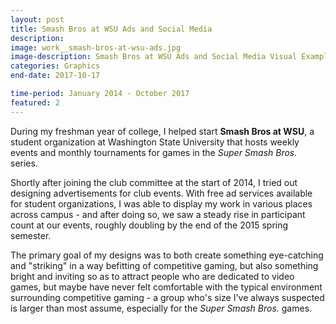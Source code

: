 ```yaml
---
layout: post
title: Smash Bros at WSU Ads and Social Media
description: 
image: work__smash-bros-at-wsu-ads.jpg
image-description: Smash Bros at WSU Ads and Social Media Visual Example
categories: Graphics
end-date: 2017-10-17

time-period: January 2014 - October 2017
featured: 2
---
```

During my freshman year of college, I helped start **Smash Bros at WSU**, a student organization at Washington State University that hosts weekly events and monthly tournaments for games in the *Super Smash Bros.* series.

Shortly after joining the club committee at the start of 2014, I tried out designing advertisements for club events. With free ad services available for student organizations, I was able to display my work in various places across campus - and after doing so, we saw a steady rise in participant count at our events, roughly doubling by the end of the 2015 spring semester.

The primary goal of my designs was to both create something eye-catching and "striking" in a way befitting of competitive gaming, but also something bright and inviting so as to attract people who are dedicated to video games, but maybe have never felt comfortable with the typical environment surrounding competitive gaming - a group who's size I've always suspected is larger than most assume, especially for the *Super Smash Bros.* games.
